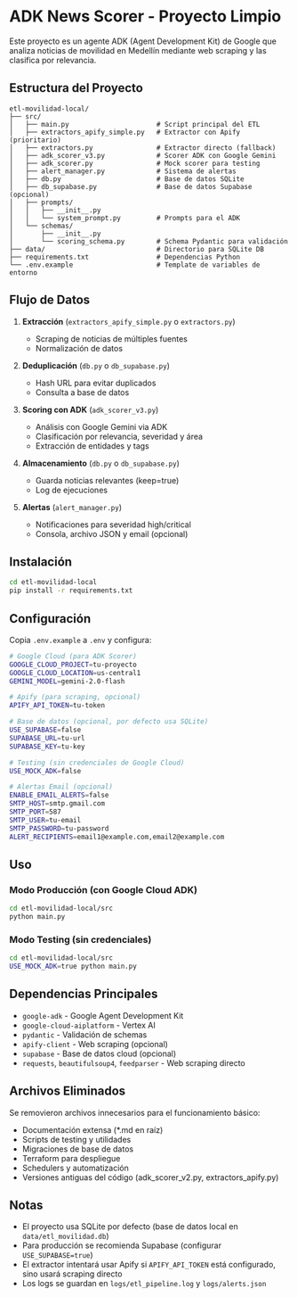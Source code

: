 # ADK News Scorer - Proyecto Limpio

Este proyecto es un agente ADK (Agent Development Kit) de Google que analiza noticias de movilidad en Medellín mediante web scraping y las clasifica por relevancia.

## Estructura del Proyecto

```
etl-movilidad-local/
├── src/
│   ├── main.py                      # Script principal del ETL
│   ├── extractors_apify_simple.py   # Extractor con Apify (prioritario)
│   ├── extractors.py                # Extractor directo (fallback)
│   ├── adk_scorer_v3.py             # Scorer ADK con Google Gemini
│   ├── adk_scorer.py                # Mock scorer para testing
│   ├── alert_manager.py             # Sistema de alertas
│   ├── db.py                        # Base de datos SQLite
│   ├── db_supabase.py               # Base de datos Supabase (opcional)
│   ├── prompts/
│   │   ├── __init__.py
│   │   └── system_prompt.py         # Prompts para el ADK
│   └── schemas/
│       ├── __init__.py
│       └── scoring_schema.py        # Schema Pydantic para validación
├── data/                            # Directorio para SQLite DB
├── requirements.txt                 # Dependencias Python
└── .env.example                     # Template de variables de entorno

```

## Flujo de Datos

1. **Extracción** (`extractors_apify_simple.py` o `extractors.py`)
   - Scraping de noticias de múltiples fuentes
   - Normalización de datos

2. **Deduplicación** (`db.py` o `db_supabase.py`)
   - Hash URL para evitar duplicados
   - Consulta a base de datos

3. **Scoring con ADK** (`adk_scorer_v3.py`)
   - Análisis con Google Gemini via ADK
   - Clasificación por relevancia, severidad y área
   - Extracción de entidades y tags

4. **Almacenamiento** (`db.py` o `db_supabase.py`)
   - Guarda noticias relevantes (keep=true)
   - Log de ejecuciones

5. **Alertas** (`alert_manager.py`)
   - Notificaciones para severidad high/critical
   - Consola, archivo JSON y email (opcional)

## Instalación

```bash
cd etl-movilidad-local
pip install -r requirements.txt
```

## Configuración

Copia `.env.example` a `.env` y configura:

```bash
# Google Cloud (para ADK Scorer)
GOOGLE_CLOUD_PROJECT=tu-proyecto
GOOGLE_CLOUD_LOCATION=us-central1
GEMINI_MODEL=gemini-2.0-flash

# Apify (para scraping, opcional)
APIFY_API_TOKEN=tu-token

# Base de datos (opcional, por defecto usa SQLite)
USE_SUPABASE=false
SUPABASE_URL=tu-url
SUPABASE_KEY=tu-key

# Testing (sin credenciales de Google Cloud)
USE_MOCK_ADK=false

# Alertas Email (opcional)
ENABLE_EMAIL_ALERTS=false
SMTP_HOST=smtp.gmail.com
SMTP_PORT=587
SMTP_USER=tu-email
SMTP_PASSWORD=tu-password
ALERT_RECIPIENTS=email1@example.com,email2@example.com
```

## Uso

### Modo Producción (con Google Cloud ADK)

```bash
cd etl-movilidad-local/src
python main.py
```

### Modo Testing (sin credenciales)

```bash
cd etl-movilidad-local/src
USE_MOCK_ADK=true python main.py
```

## Dependencias Principales

- `google-adk` - Google Agent Development Kit
- `google-cloud-aiplatform` - Vertex AI
- `pydantic` - Validación de schemas
- `apify-client` - Web scraping (opcional)
- `supabase` - Base de datos cloud (opcional)
- `requests`, `beautifulsoup4`, `feedparser` - Web scraping directo

## Archivos Eliminados

Se removieron archivos innecesarios para el funcionamiento básico:
- Documentación extensa (*.md en raíz)
- Scripts de testing y utilidades
- Migraciones de base de datos
- Terraform para despliegue
- Schedulers y automatización
- Versiones antiguas del código (adk_scorer_v2.py, extractors_apify.py)

## Notas

- El proyecto usa SQLite por defecto (base de datos local en `data/etl_movilidad.db`)
- Para producción se recomienda Supabase (configurar `USE_SUPABASE=true`)
- El extractor intentará usar Apify si `APIFY_API_TOKEN` está configurado, sino usará scraping directo
- Los logs se guardan en `logs/etl_pipeline.log` y `logs/alerts.json`
